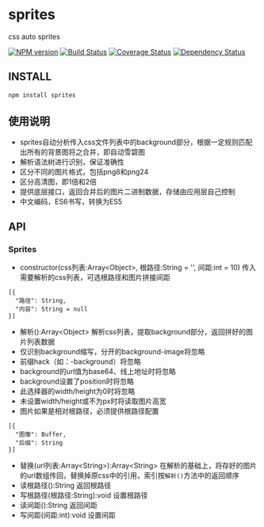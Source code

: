 # sprites

css auto sprites

[![NPM version](https://badge.fury.io/js/sprites.png)](https://npmjs.org/package/sprites)
[![Build Status](https://travis-ci.org/army8735/sprites.svg?branch=master)](https://travis-ci.org/army8735/sprites)
[![Coverage Status](https://coveralls.io/repos/army8735/sprites/badge.png)](https://coveralls.io/r/army8735/sprites)
[![Dependency Status](https://david-dm.org/army8735/sprites.png)](https://david-dm.org/army8735/sprites)

## INSTALL
```
npm install sprites
```

## 使用说明
* sprites自动分析传入css文件列表中的background部分，根据一定规则匹配出所有的背景图将之合并，即自动雪碧图
* 解析语法树进行识别，保证准确性
* 区分不同的图片格式，包括png8和png24
* 区分高清图，即1倍和2倍
* 提供底层接口，返回合并后的图片二进制数据，存储由应用层自己控制
* 中文编码，ES6书写，转换为ES5

## API

### Sprites
* constructor(css列表:Array\<Object>, 根路径:String = '', 间距:int = 10) 传入需要解析的css列表，可选根路径和图片拼接间距
```
[{
  "路径": String,
  "内容": String = null
}]
```
* 解析():Array\<Object> 解析css列表，提取background部分，返回拼好的图片列表数据
 * 仅识别background缩写，分开的background-image将忽略
 * 前缀hack（如：-background）将忽略
 * background的url值为base64、线上地址时将忽略
 * background设置了position时将忽略
 * 此选择器的width/height为0时将忽略
 * 未设置width/height或不为px时将读取图片高宽
 * 图片如果是相对根路径，必须提供根路径配置
```
[{
  "图像": Buffer,
  "后缀": String
}]
```
* 替换(url列表:Array\<String>):Array\<String> 在解析的基础上，将存好的图片的url数组传回，替换掉原css中的引用，索引按`解析()`方法中的返回顺序
* 读根路径():String 返回根路径
* 写根路径(根路径:String):void 设置根路径
* 读间距():String 返回间距
* 写间距(间距:int):void 设置间距